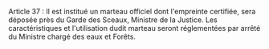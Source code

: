 Article 37 : Il est institué un marteau officiel dont l'empreinte
certifiée, sera déposée près du Garde des Sceaux, Ministre de la
Justice. Les caractéristiques et l'utilisation dudit marteau seront
réglementées par arrêté du Ministre chargé des eaux et Forêts.